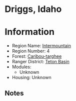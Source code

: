 
Driggs, Idaho
=============
  
# Information  
* Region Name: [Intermountain]()  
* Region Number: 4  
* Forest: [Caribou-targhee](http://www.fs.usda.gov/ctnf)  
* Ranger District: [Teton Basin]()  
* Modules:  
  - Unknown  
* Housing: Unknown  
  
## Notes

